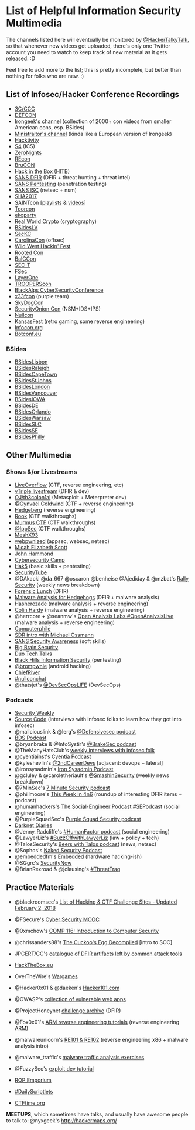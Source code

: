 # List of Helpful Information Security Multimedia
The channels listed here will eventually be monitored by [@HackerTalkyTalk](https://twitter.com/hackertalkytalk), so that whenever new videos get uploaded, there's only one Twitter account you need to watch to keep track of new material as it gets released. :D

Feel free to add more to the list; this is pretty incomplete, but better than nothing for folks who are new. :)

## List of Infosec/Hacker Conference Recordings
  * [3C/CCC](https://media.ccc.de/)
  * [DEFCON](https://www.youtube.com/channel/UC6Om9kAkl32dWlDSNlDS9Iw)
  * [Irongeek's channel](https://www.youtube.com/user/irongeek/playlists) (collection of 2000+ con videos from smaller American cons, esp. BSides)
  * [Ministraitor's channel](https://www.youtube.com/channel/UCI6B0zYvK-7FdM0Vgh3v3Tg/playlists) (kinda like a European version of Irongeek)
  * [Hacktivity](https://www.youtube.com/user/hacktivity/playlists)
  * [S4](https://www.youtube.com/channel/UC5MdLu7ji_eyGiTfigk75lQ) (ICS)
  * [ZeroNights](https://www.youtube.com/channel/UCtQ0fPmP4fCGBkYWMxnjh6A/playlists)
  * [REcon](https://www.youtube.com/user/ekse0x/playlists)
  * [BruCON](https://www.youtube.com/user/brucontalks/playlists)
  * [Hack in the Box (HITB)](https://www.youtube.com/user/hitbsecconf/playlists)
  * [SANS DFIR](https://www.youtube.com/user/robtlee73) (DFIR + threat hunting + threat intel)
  * [SANS Pentesting](https://www.youtube.com/channel/UCP28F4uf9s2V1_SQwnJST_A) (penetration testing)
  * [SANS ISC](https://www.youtube.com/channel/UCfbOsqPmWg1H_34hTjKEW2A) (netsec + nsm)
  * [SHA2017](https://www.youtube.com/channel/UCHmPMdU0O9P_W6I1hNyvBIQ)
  * SAINTcon [[playlists](https://www.youtube.com/channel/UCMhbHwZWv_YHzGfFk4A5jDA/playlists) & [videos](https://www.youtube.com/channel/UCxJyF3XQlzOzqBFluCEVv7w/videos)]
  * [Toorcon](https://www.youtube.com/channel/UCnzjmL0xkTBYwFZD7agHGWw/playlists)
  * [ekoparty](https://www.youtube.com/channel/UCiVNwNkoMapaeyr9o6XEonA)
  * [Real World Crypto](https://www.youtube.com/channel/UCQiIRDBmp3pfTdRJ99EeDEw) (cryptography)
  * [BSidesLV](https://www.youtube.com/channel/UCpNGmljppAJbTIA5Msms1Pw)
  * [SecKC](https://www.youtube.com/channel/UChiOlx_ROnjhAnmgjrY5Eyg)
  * [CarolinaCon](https://www.youtube.com/channel/UCTY3Dpz68CyrjwRzqkE4sFw) (offsec)
  * [Wild West Hackin' Fest](https://www.youtube.com/channel/UCef0TWni8ghLcJphdmDBoxw)
  * [Rooted Con](https://www.youtube.com/channel/UCeqrsQm33UBFHb50zorReHQ)
  * [BalCCon](https://www.youtube.com/channel/UCoHypmu8rxlB5Axh5JxFZsA/playlists)
  * [SEC-T](https://www.youtube.com/user/SECTDirector/playlists)
  * [FSec](https://www.youtube.com/channel/UCkX2ZzX1rrC9e1Z0TaNYc9A)
  * [LayerOne](https://www.youtube.com/channel/UCYppsiYnhSHvwWmE2ePMxWg)
  * [TROOPERScon](https://www.youtube.com/channel/UCPY5aUREHmbDO4PtR6AYLfQ)
  * [BlackAlps CyberSecurityConference](https://www.youtube.com/channel/UCkCV_HJUkI8PsFrX4wpPX4A)
  * [x33fcon](https://www.youtube.com/playlist?list=PL7ZDZo2Xu3303oQ5iPItgS1wpLqu2-Fd4) (purple team)
  * [SkyDogCon](https://www.youtube.com/user/skydogcon/playlists)
  * [SecurityOnion Con](https://www.youtube.com/channel/UCNBFTyYCdjT5hnm7uW25vGQ) (NSM+IDS+IPS)
  * [Nullcon](https://www.youtube.com/user/nullcon/videos)
  * [KansasFest](https://www.youtube.com/user/KansasFest/videos) (retro gaming, some reverse engineering)
  * [Infocon.org](https://infocon.org/)
  * [Botconf.eu](https://www.youtube.com/user/BotConfTV/playlists)

### BSides
  * [BSidesLisbon](https://www.youtube.com/channel/UC_M0dk4dvcBr_rFgi710D4Q/playlists)
  * [BSidesRaleigh](https://www.youtube.com/watch?v=EpS-ks1vf9A&list=PLTOzjw9-RQ72F83cpmN73TlTqTLmIC73M)
  * [BSidesCapeTown](https://www.youtube.com/channel/UCf3DodO2LfdbtHywUpI-nPA/playlists?shelf_id=0&sort=dd&view=1)
  * [BSidesStJohns](https://www.youtube.com/channel/UCpXX3n6x1eYDquQw6TbcNCQ)
  * [BSidesLondon](https://www.youtube.com/channel/UCXXNOelGiY_N96a2nfhcaDA/playlists)
  * [BSidesVancouver](https://www.youtube.com/playlist?list=PLWHo0G0HmBgfNDcvfGSoEUmxQeF_yAUVF)
  * [BSidesIOWA](https://www.youtube.com/channel/UC4lxFUBrMnT0MgoJ98yRM0Q/playlists)
  * [BSidesDE](https://www.youtube.com/user/BSidesDE/playlists)
  * [BSidesOrlando](https://www.youtube.com/watch?v=FmPqI1QZ7Ow&list=PLgfYOpahpSewwEz65FUHRWNpBHQ5V4FFk)
  * [BSidesWarsaw](https://www.youtube.com/channel/UCexBIw_UJOz-H1PD9I9zkGw/playlists)
  * [BSidesSLC](https://www.youtube.com/channel/UCuJ0qrx-oNq2hxrUX5IYd9A/videos)
  * [BSidesSF](https://www.youtube.com/channel/UCWemrSP6Aba171jXReCz_Qg/playlists)
  * [BSidesPhilly](https://www.youtube.com/playlist?list=PL2T7DhHqMeE_26AJJicKnFQpSyXkNQ5ok)

## Other Multimedia
### Shows &/or Livestreams
  * [LiveOverflow](https://www.youtube.com/channel/UClcE-kVhqyiHCcjYwcpfj9w/playlists) (CTF, reverse engineering, etc)
  * [vTriple livestream](https://www.twitch.tv/vtriple/videos/all) (DFIR & dev)
  * [OJ/th3colon1al](https://www.youtube.com/c/OJReeves) (Metasploit + Meterpreter dev)
  * [@Gynvael Coldwind](https://www.youtube.com/user/GynvaelEN) (CTF + reverse engineering)
  * [Hedgeberg](https://www.twitch.tv/hedgeberg/videos/all) (reverse engineering)
  * [Rook](https://www.youtube.com/channel/UCMACXuWd2w6_IEGog744UaA/videos) (CTF walkthroughs)
  * [Murmus CTF](https://www.youtube.com/channel/UCUB9vOGEUpw7IKJRoR4PK-A) (CTF walkthroughs)
  * [@IppSec](https://www.youtube.com/channel/UCa6eh7gCkpPo5XXUDfygQQA) (CTF walkthroughs)
  * [MeshX93](https://www.youtube.com/user/MeshX93)
  * [webpwnized](https://www.youtube.com/user/webpwnized) (appsec, websec, netsec)
  * [Micah Elizabeth Scott](https://www.youtube.com/user/micahjd)
  * [John Hammond](https://www.youtube.com/user/RootOfTheNull)
  * [Cybersecurity Camp](https://www.youtube.com/channel/UCCm0tSE3YMifM93QjqsWRJA/playlists)
  * [Hak5](https://www.youtube.com/user/Hak5Darren/playlists) (basic skills + pentesting)
  * [SecurityTube](https://www.youtube.com/user/TheSecurityTube/videos)
  * @DAkacki @da_667 @oscaron @benheise @Ajediday & @mzbat's [Rally Security](https://rallysecurity.com/) (weekly news breakdown)
  * [Forensic Lunch](https://www.youtube.com/user/LearnForensics) (DFIR)
  * [Malware Analysis for Hedgehogs](https://www.youtube.com/channel/UCVFXrUwuWxNlm6UNZtBLJ-A) (DFIR + malware analysis)
  * [Hasherezade](https://www.youtube.com/channel/UCNWVswPNgn5kutPNa5sprkg/video) (malware analysis + reverse engineering)
  * [Colin Hardy](https://www.youtube.com/channel/UCND1KVdVt8A580SjdaS4cZg/videos) (malware analysis + reverse engineering)
  * @herrcore + @seanmw's [Open Analysis Labs #OpenAnalysisLive](https://www.youtube.com/channel/UC--DwaiMV-jtO-6EvmKOnqg/videos) (malware analysis + reverse engineering)
  * [Computerphile](https://www.youtube.com/channel/UC9-y-6csu5WGm29I7JiwpnA)
  * [SDR intro with Michael Ossmann](https://www.youtube.com/playlist?list=PLVQhg1UYyzxUcv-bZnxOOA6pkoAB021d9)
  * [SANS Security Awareness](https://www.youtube.com/channel/UCS9bnBE8KUcTUDqUZ7PKMgw) (soft skills)
  * [Big Brain Security](https://www.youtube.com/channel/UCAPQk1fH2A4pzYjwTCt5-dw/videos)
  * [Duo Tech Talks](https://www.youtube.com/watch?v=ynbD-U6KXLk&list=PLb_2WL99k5kE39uvcu7kE1simsWdIH3dp)
  * [Black Hills Information Security](https://www.youtube.com/channel/UCJ2U9Dq9NckqHMbcUupgF0A/videos) (pentesting)
  * [@brompwnie](https://www.youtube.com/channel/UCqCZRfUpl2azw8ZfvCiOIKA/videos) (android hacking)
  * [ChiefRiver](https://www.youtube.com/channel/UClBQQRzLNKt9XSMe_GrVMEQ/videos)
  * [#nullconchat](https://twitter.com/hashtag/nullconchat?src=hash)
  * @thatsjet's [@DevSecOpsLIFE](https://www.youtube.com/channel/UCZl_YoLSrB-kwiDHNbq345A) (DevSecOps)
 

 
### Podcasts
  * [Security Weekly](https://www.youtube.com/user/SecurityWeeklyTV)
  * [Source Code](http://chrissanders.org/2017/03/introducing-source-code-podcast/) (interviews with infosec folks to learn how they got into infosec)
  * @maliciouslink & @lerg's [@Defensivesec podcast](http://www.defensivesecurity.org/listen)
  * [BDS Podcast](https://www.youtube.com/channel/UCZFjAqFb4A60M1TMa0t1KXw/videos)
  * @bryanbrake & @InfoSystir's [@BrakeSec podcast](http://www.brakeingsecurity.com/)
  * @TheManyHatsClub's [weekly interviews with infosec folk](https://twitter.com/TheManyHatsClub)
  * @cyentiainst's [Cyentia Podcast](https://www.cyentia.com/podcast/)
  * @kyleshevlin's [@2ndCareerDevs](https://secondcareerdevs.com/about) [adjacent: devops + lateral]
  * @ironsysadmin's [Iron Sysadmin Podcast](https://www.youtube.com/channel/UCsLgL5c-US8XWPuXHHszNzA/videos)
  * @gcluley & @caroletheriault's [@SmashinSecurity](https://www.smashingsecurity.com/) (weekly news breakdown)
  * @7MinSec's [7 Minute Security podcast](https://7ms.us/)
  * @phillmoore's [This Week in 4n6](https://thisweekin4n6.com/) (roundup of interesting DFIR items + podcast)
  * @humanhackers's [The Social-Engineer Podcast #SEPodcast](https://www.social-engineer.org/category/podcast/) (social engineering)
  * @PurpleSquadSec's [Purple Squad Security podcast](https://purplesquadsec.com/)
  * [Darknet Diaries](https://darknetdiaries.com/)
  * @Jenny_Radcliffe's [#HumanFactor podcast](http://jennyradcliffe.com/the-deception-chronicles/) (social engineering)
  * @LawyerLiz's [#BuzzOffwithLawyerLiz](https://twitter.com/hashtag/BuzzOffwithLawyerLiz?src=hash) (law + policy + tech)
  * @TalosSecurity's [Beers with Talos podcast](https://www.talosintelligence.com/podcasts) (news, netsec)
  * @Sophos's [Naked Security Podcast](https://www.sophos.com/en-us/company/podcasts.aspx)
  * @embeddedfm's [Embedded](https://www.embedded.fm) (hardware hacking-ish)
  * @SGgrc's [SecurityNow](https://twit.tv/shows/security-now)
  * @BrianRexroad & @jclausing's [#ThreatTraq](https://itunes.apple.com/us/podcast/at-t-threattraq-security-for-security-pros/id443512410?mt=2)



## Practice Materials 
  * @blackroomsec's [List of Hacking & CTF Challenge Sites - Updated February 2, 2018](http://www.blackroomsec.com/wp-content/uploads/List-of-Hacking-Sites.pdf)
  * @FSecure's [Cyber Security MOOC](https://cybersecuritybase.github.io/)
  * @0xmchow's [COMP 116: Introduction to Computer Security](https://github.com/tuftsdev/DefenseAgainstTheDarkArts/)
  * @chrissanders88's [The Cuckoo's Egg Decompiled](http://chrissanders.org/cuckoosegg/) [intro to SOC]
  * JPCERT/CC's [catalogue of DFIR artifacts left by common attack tools](https://jpcertcc.github.io/ToolAnalysisResultSheet/)
  * [HackTheBox.eu](https://www.hackthebox.eu/)
  * OverTheWire's [Wargames](http://overthewire.org/wargames/)
  * @Hacker0x01 & @daeken's [Hacker101.com](https://www.hacker101.com/)
  * @OWASP's [collection of vulnerable web apps](https://github.com/OWASP/OWASP-VWAD)
  * @ProjectHoneynet [challenge archive](https://www.honeynet.org/challenges) (DFIR)
  * @Fox0x01's [ARM reverse engineering tutorials](https://azeria-labs.com/) (reverse engineering ARM)
  * @malwareunicorn's [RE101 & RE102](https://securedorg.github.io/) (reverse engineering x86 + malware analysis intro)
  * @malware_traffic's [malware traffic analysis exercises](https://malware-traffic-analysis.net/)
  * @FuzzySec's [exploit dev  tutorial](https://www.fuzzysecurity.com/tutorials.html)
  * [ROP Emporium](https://ropemporium.com/)
  * [#DailyScriptlets](https://twitter.com/search?q=%23DailyScriptlet&src=typd)

  * [CTFtime.org](https://ctftime.org/)

**MEETUPS**, which sometimes have talks, and usually have awesome people to talk to: @nyxgeek's http://hackermaps.org/
